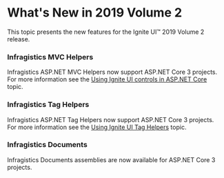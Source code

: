 <!--
|metadata|
{
    "fileName": "whats-new-in-2019-volume2",
    "controlName": [],
    "tags": []
}
|metadata|
-->

# What's New in 2019 Volume 2

This topic presents the new features for the Ignite UI™ 2019 Volume 2 release.

### Infragistics MVC Helpers
Infragistics ASP.NET MVC Helpers now support ASP.NET Core 3 projects. For more information see the [Using Ignite UI controls in ASP.NET Core](Using-IgniteUI-Controls-in-ASP.NET-Core-project.html) topic.


### Infragistics Tag Helpers
Infragistics ASP.NET Tag Helpers now support ASP.NET Core 3 projects. For more information see the [Using Ignite UI Tag Helpers](using-ignite-ui-tag-helpers.html) topic.


### Infragistics Documents
Infragistics Documents assemblies are now available for ASP.NET Core 3 projects.
